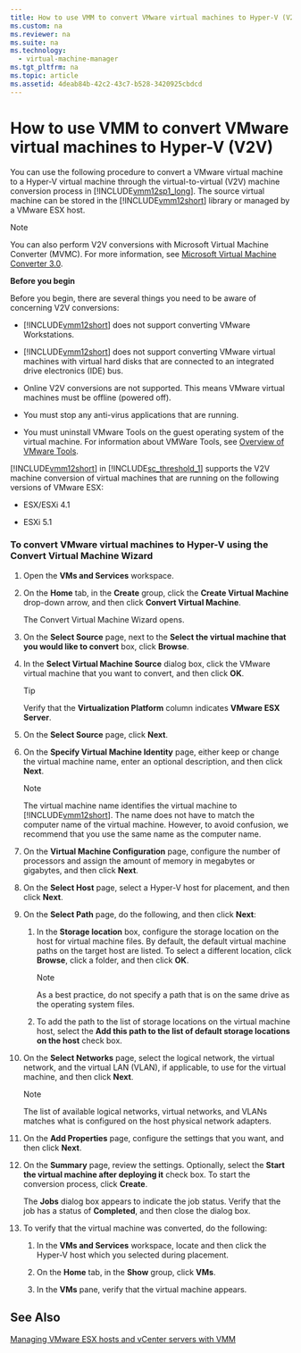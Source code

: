 ```yaml
---
title: How to use VMM to convert VMware virtual machines to Hyper-V (V2V)
ms.custom: na
ms.reviewer: na
ms.suite: na
ms.technology: 
  - virtual-machine-manager
ms.tgt_pltfrm: na
ms.topic: article
ms.assetid: 4deab84b-42c2-43c7-b528-3420925cbdcd
---
```

# How to use VMM to convert VMware virtual machines to Hyper-V (V2V)
You can use the following procedure to convert a VMware virtual machine to a Hyper\-V virtual machine through the virtual\-to\-virtual \(V2V\) machine conversion process in [!INCLUDE[vmm12sp1_long](./Token/vmm12sp1_long_md.md)]. The source virtual machine can be stored in the [!INCLUDE[vmm12short](./Token/vmm12short_md.md)] library or managed by a VMware ESX host.

> [!NOTE]
> You can also perform V2V conversions with Microsoft Virtual Machine Converter \(MVMC\). For more information, see [Microsoft Virtual Machine Converter 3.0](http://technet.microsoft.com/library/dn873998.aspx).

**Before you begin**

Before you begin, there are several things you need to be aware of concerning V2V conversions:

-   [!INCLUDE[vmm12short](./Token/vmm12short_md.md)] does not support converting VMware Workstations.

-   [!INCLUDE[vmm12short](./Token/vmm12short_md.md)] does not support converting VMware virtual machines with virtual hard disks that are connected to an integrated drive electronics \(IDE\) bus.

-   Online V2V conversions are not supported. This means VMware virtual machines must be offline \(powered off\).

-   You must stop any anti\-virus applications that are running.

-   You must uninstall VMware Tools on the guest operating system of the virtual machine. For information about VMWare Tools, see [Overview of VMware Tools](http://kb.vmware.com/selfservice/microsites/search.do?language=en_US&cmd=displayKC&externalId=340).

[!INCLUDE[vmm12short](./Token/vmm12short_md.md)] in [!INCLUDE[sc_threshold_1](./Token/sc_threshold_1_md.md)] supports the V2V machine conversion of virtual machines that are running on the following versions of VMware ESX:

-   ESX\/ESXi 4.1

-   ESXi 5.1

### To convert VMware virtual machines to Hyper\-V using the Convert Virtual Machine Wizard

1.  Open the **VMs and Services** workspace.

2.  On the **Home** tab, in the **Create** group, click the **Create Virtual Machine** drop\-down arrow, and then click **Convert Virtual Machine**.

    The Convert Virtual Machine Wizard opens.

3.  On the **Select Source** page, next to the **Select the virtual machine that you would like to convert** box, click **Browse**.

4.  In the **Select Virtual Machine Source** dialog box, click the VMware virtual machine that you want to convert, and then click **OK**.

    > [!TIP]
    > Verify that the **Virtualization Platform** column indicates **VMware ESX Server**.

5.  On the **Select Source** page, click **Next**.

6.  On the **Specify Virtual Machine Identity** page, either keep or change the virtual machine name, enter an optional description, and then click **Next**.

    > [!NOTE]
    > The virtual machine name identifies the virtual machine to [!INCLUDE[vmm12short](./Token/vmm12short_md.md)]. The name does not have to match the computer name of the virtual machine. However, to avoid confusion, we recommend that you use the same name as the computer name.

7.  On the **Virtual Machine Configuration** page, configure the number of processors and assign the amount of memory in megabytes or gigabytes, and then click **Next**.

8.  On the **Select Host** page, select a Hyper\-V host for placement, and then click **Next**.

9. On the **Select Path** page, do the following, and then click **Next**:

    1.  In the **Storage location** box, configure the storage location on the host for virtual machine files. By default, the default virtual machine paths on the target host are listed. To select a different location, click **Browse**, click a folder, and then click **OK**.

        > [!NOTE]
        > As a best practice, do not specify a path that is on the same drive as the operating system files.

    2.  To add the path to the list of storage locations on the virtual machine host, select the **Add this path to the list of default storage locations on the host** check box.

10. On the **Select Networks** page, select the logical network, the virtual network, and the virtual LAN \(VLAN\), if applicable, to use for the virtual machine, and then click **Next**.

    > [!NOTE]
    > The list of available logical networks, virtual networks, and VLANs matches what is configured on the host physical network adapters.

11. On the **Add Properties** page, configure the settings that you want, and then click **Next**.

12. On the **Summary** page, review the settings. Optionally, select the **Start the virtual machine after deploying it** check box. To start the conversion process, click **Create**.

    The **Jobs** dialog box appears to indicate the job status. Verify that the job has a status of **Completed**, and then close the dialog box.

13. To verify that the virtual machine was converted, do the following:

    1.  In the **VMs and Services** workspace, locate and then click the Hyper\-V host which you selected during placement.

    2.  On the **Home** tab, in the **Show** group, click **VMs**.

    3.  In the **VMs** pane, verify that the virtual machine appears.

## See Also
[Managing VMware ESX hosts and vCenter servers with VMM](./Managing-VMware-ESX-hosts-and-vCenter-servers-with-VMM.md)


